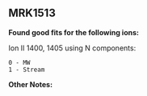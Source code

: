 ## MRK1513
**Found good fits for the following ions:**

Ion II 1400, 1405 using N components:
```
0 - MW
1 - Stream
```


**Other Notes:**

